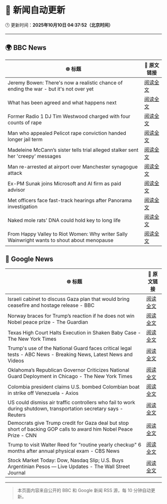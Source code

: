 # 🧠 新闻自动更新

🕒 更新时间：**2025年10月10日 04:37:52（北京时间）**

---

## 🌍 BBC News

| 🌐 标题 | 🔗 原文链接 |
|--------|-------------|
| Jeremy Bowen: There's now a realistic chance of ending the war - but it's not over yet | [阅读全文](https://www.bbc.com/news/articles/cn5q04yr345o?at_medium=RSS&at_campaign=rss) |
| What has been agreed and what happens next | [阅读全文](https://www.bbc.com/news/articles/cvgqx7ygq41o?at_medium=RSS&at_campaign=rss) |
| Former Radio 1 DJ Tim Westwood charged with four counts of rape | [阅读全文](https://www.bbc.com/news/articles/ckge5zrl69xo?at_medium=RSS&at_campaign=rss) |
| Man who appealed Pelicot rape conviction handed longer jail term | [阅读全文](https://www.bbc.com/news/articles/cq65e2jdd3lo?at_medium=RSS&at_campaign=rss) |
| Madeleine McCann’s sister tells trial alleged stalker sent her 'creepy' messages | [阅读全文](https://www.bbc.com/news/articles/cp3vg385jgko?at_medium=RSS&at_campaign=rss) |
| Man re-arrested at airport over Manchester synagogue attack | [阅读全文](https://www.bbc.com/news/articles/cz69q1p6376o?at_medium=RSS&at_campaign=rss) |
| Ex-PM Sunak joins Microsoft and AI firm as paid advisor | [阅读全文](https://www.bbc.com/news/articles/clyqe22pz81o?at_medium=RSS&at_campaign=rss) |
| Met officers face fast-track hearings after Panorama investigation | [阅读全文](https://www.bbc.com/news/articles/c1dqvp1exxxo?at_medium=RSS&at_campaign=rss) |
| Naked mole rats' DNA could hold key to long life | [阅读全文](https://www.bbc.com/news/articles/cz7rxy21lxwo?at_medium=RSS&at_campaign=rss) |
| From Happy Valley to Riot Women: Why writer Sally Wainwright wants to shout about menopause | [阅读全文](https://www.bbc.com/news/articles/c0jqxpx34gqo?at_medium=RSS&at_campaign=rss) |

## 📰 Google News

| 🌐 标题 | 🔗 原文链接 |
|--------|-------------|
| Israeli cabinet to discuss Gaza plan that would bring ceasefire and hostage release - BBC | [阅读全文](https://news.google.com/rss/articles/CBMiVEFVX3lxTE5RUENINEF0TGxRbGtNeTFUclZfTm0xUTc1UlFlUmRFTGlraENZd2s2Y3U0enRDUG0yNjJOdHBWRFdwR01ndEhWc2pxM0lYSG8wVS10dA?oc=5) |
| Norway braces for Trump’s reaction if he does not win Nobel peace prize - The Guardian | [阅读全文](https://news.google.com/rss/articles/CBMitwFBVV95cUxNTXRGOGlHNXUzdXhDSnhESkEyclRYVmZJVEJEaXFVeGl1eUppdmlyam5LdzJIRjBCQmVJc3A3bFhwYUNnZFhvaHcwYmJRQWhVQzVPTWJWNW1YWldRRXhDemt1d1Z1NnBhTDJHbk1xRnoyZ01hV1VVWnNpc0I5eFJ2S1ByZVNhcVVRZk41QjZSS2tsZXFJbFEtS0hJWEkxNFZMblczNjU4ektramNOSEtIX1lneWhUd1k?oc=5) |
| Texas High Court Halts Execution in Shaken Baby Case - The New York Times | [阅读全文](https://news.google.com/rss/articles/CBMiekFVX3lxTFA1NExyNmE3UGtSekVKdUotOGd2a1VUOEpBUE9jNG9WZm5kczZRM0tEdU54dHJKeThsOFQyTWY4LV82aGNxcWdEcW5aTWZmT1I5R1FhWVZTQ21KM1cxMEd3b3lIOW03Nkc1akNBWjJTaURieE5HUTA3QnVR?oc=5) |
| Trump's use of the National Guard faces critical legal tests - ABC News - Breaking News, Latest News and Videos | [阅读全文](https://news.google.com/rss/articles/CBMioAFBVV95cUxQMEpyOHNjMVJjUnZRYnpaaFp1Mm56U3hldlRfZEVmQmVTZ0RUcWt5RUZMVzgwc2g2OUN2V2pYLS1xcGdlbXdoc3otRFFQTm9kZkxzdkN5SUNIbWtlRUljeW5IV0FzNlhKZ2RMSzF2MUZsV05fMUpNMDQwaTV0d0pjbndtZmkycFdUdUdwZjh0LV9WLVNjc0FXLXNGNVRFSG5U0gGmAUFVX3lxTE5jc3JUSFRreHpGbUR4djVXb3FaUU53NE5DYmVpUHRMdi0yYTlDQnQtVi0tOF9pSWIyM0xQdkxKUkJmVTZWcEFaVWtfLWtuTUQxXzBROW5rZXRTX3p6aUx2dmgtMFpHeE80TGlEc2lvM3diRVBHeE44cHlROU1TbkRjTXo1NnZwVVZuSGhlS2pjOHhGXzgwTkhHMUdLek5Zd0lVQnNQUHc?oc=5) |
| Oklahoma’s Republican Governor Criticizes National Guard Deployment in Chicago - The New York Times | [阅读全文](https://news.google.com/rss/articles/CBMijAFBVV95cUxQeC1wN3dTQjVWU1h2cXNzelhHOFdYVGRaWTlPX0NkM2RTNXNqT0JNVGdXZmtudnNvX0thcHpmT1VVZzlaY2ZoNF9sZWgyVWszX1JfRHV3RkdraUhuRnZCZGFoY25mQ1pUTzNPTE5YLUhrS3NZU0liOFNZeVoxVUwwVkZvTXVPdWoycHh4dA?oc=5) |
| Colombia president claims U.S. bombed Colombian boat in strike off Venezuela - Axios | [阅读全文](https://news.google.com/rss/articles/CBMie0FVX3lxTE50MFpHMVllcnJfTjVpZXF1endKV1JPeU10MkdWU2xwYlRZc2pWdHhOeTBrS1EzbzZKMWltYXFNS2JsdkphZVBVUl9Mc1pRSDNVYThkb2ZjcURRTzVwVXVRUFMwa05McFVRX3d6YUd2bDRYb3kwbWRYc21oSQ?oc=5) |
| US could dismiss air traffic controllers who fail to work during shutdown, transportation secretary says - Reuters | [阅读全文](https://news.google.com/rss/articles/CBMiyAFBVV95cUxNdzlndGJDQTNjekYxbkF5Q21OQzRnWXdRRm5PN1FSNTBLRHNxZDZ0by02LWFYTDJCQk9VZGZSd0FqYTcyN2laT2tiVDJHOTRJbkNwRW9KMlkxVmgtbWhXQlVSaWJkRkxhQ01DTE9TSnpDNWNhZUppbE5iU2h3R3Z1OUVZVXB2SzBibjU5NFpXVUlMLW9BYWlXV3pzOEVjQjUzSmU4OXR6bV9LcU9VYmRwbm9LME92YWNkQTB0eFVjbF95ZHNmVUpnUw?oc=5) |
| Democrats give Trump credit for Gaza deal but stop short of backing GOP calls to award him Nobel Peace Prize - CNN | [阅读全文](https://news.google.com/rss/articles/CBMilAFBVV95cUxOM2VxYUFhanZGajFRZERSRE9FM1pRV2phelEyWHozSlZMazAwSVBGenhxOVJOdTFoSVBqZ2dxLTNtODF0NjhIMFJZTE1YWnpTdVVSLU85UzFjemJGaDUwZ21xdU1YLXIyTXFaTmwzU1lXajNYQzktRjJEaWt1aFZOSW5pejVzUHdxcUNuNGNTN09JY3kt?oc=5) |
| Trump to visit Walter Reed for "routine yearly checkup" 6 months after annual physical exam - CBS News | [阅读全文](https://news.google.com/rss/articles/CBMilAFBVV95cUxPUk1ad2tJTzViWHgzRUFIeHV5MExOdHJSV1cyY1BmeGpfLUR5XzlyS3F2TzhNcEpGTURFZS1keGNfc2xUTm1vbW5QWmdWeXFVQ3FQM010clQtQ25ubmRtMVhtOHB4UUhkRmZIZHNHY200eDZiZzk1MTIxRnQ3dVhRNGxwdlZNTkZiOEhEcHRmWl85OHFm?oc=5) |
| Stock Market Today: Dow, Nasdaq Slip; U.S. Buys Argentinian Pesos — Live Updates - The Wall Street Journal | [阅读全文](https://news.google.com/rss/articles/CBMihwFBVV95cUxOYTk5cjhZQ3Ytd3kzNGJMNWRCamVXekRyRE9RY0N6WkdtX2thdlhabFJKQU9Rb1pURGliTF9CdURJb2Y5WXI0bDRpczU3Z2lKYTFtaXFvaEExTUpfazNUUlpsbDlBZVF4YWxoSGVqeGVIbHlObHZ5bzk1UWtaUXBoMFpxOWs4Tzg?oc=5) |

---
> 本页面内容来自公开的 BBC 和 Google 新闻 RSS 源，每 10 分钟自动更新。